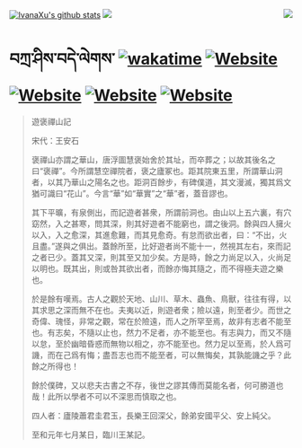 [![IvanaXu's github stats](https://github-readme-stats.vercel.app/api?username=IvanaXu&theme=codeSTACKr)](https://github.com/anuraghazra/github-readme-stats)
<img align="right" src="https://github-readme-stats.vercel.app/api/top-langs/?username=IvanaXu&langs_count=8&theme=codeSTACKr" />
<img src="https://github-readme-stats.vercel.app/api/wakatime?username=IvanaXu&layout=compact&langs_count=8&theme=codeSTACKr&custom_title=Programming&nbsp;Times&nbsp;(Since&nbsp;Jul.29.2021)&range=all_time" />
# བཀྲ་ཤིས་བདེ་ལེགས་	[![wakatime](https://wakatime.com/badge/user/5043ee4a-e361-4607-9d47-d557f2005d05.svg)](https://wakatime.com/@5043ee4a-e361-4607-9d47-d557f2005d05)	[![Website](https://img.shields.io/website?label=tianchi&up_color=orange&up_message=IvanaXu&url=https%3A%2F%2Fshields.io)](https://tianchi.aliyun.com/home/science/scienceDetail?userId=1095279182618)	[![Website](https://img.shields.io/website?label=yuque&up_color=green&up_message=IvanaXu&url=https%3A%2F%2Fshields.io)](https://www.yuque.com/ivanaxu)	[![Website](https://img.shields.io/website?label=leetcode&up_color=yellow&up_message=IvanaXu&url=https%3A%2F%2Fshields.io)](https://leetcode.cn/u/ivanaxu)	[![Website](https://img.shields.io/website?label=aistudio&up_color=violet&up_message=IvanaXu&url=https%3A%2F%2Fshields.io)](https://aistudio.baidu.com/aistudio/personalcenter/thirdview/979775)
> 遊褒禪山記
> 
> 宋代：王安石 
> 
> 褒禪山亦謂之華山，唐浮圖慧褒始舍於其址，而卒葬之；以故其後名之曰“褒禪”。今所謂慧空禪院者，褒之廬冢也。距其院東五里，所謂華山洞者，以其乃華山之陽名之也。距洞百餘步，有碑僕道，其文漫滅，獨其爲文猶可識曰“花山”。今言“華”如“華實”之“華”者，蓋音謬也。
> 
> 其下平曠，有泉側出，而記遊者甚衆，所謂前洞也。由山以上五六裏，有穴窈然，入之甚寒，問其深，則其好遊者不能窮也，謂之後洞。餘與四人擁火以入，入之愈深，其進愈難，而其見愈奇。有怠而欲出者，曰：“不出，火且盡。”遂與之俱出。蓋餘所至，比好遊者尚不能十一，然視其左右，來而記之者已少。蓋其又深，則其至又加少矣。方是時，餘之力尚足以入，火尚足以明也。既其出，則或咎其欲出者，而餘亦悔其隨之，而不得極夫遊之樂也。
> 
> 於是餘有嘆焉。古人之觀於天地、山川、草木、蟲魚、鳥獸，往往有得，以其求思之深而無不在也。夫夷以近，則遊者衆；險以遠，則至者少。而世之奇偉、瑰怪，非常之觀，常在於險遠，而人之所罕至焉，故非有志者不能至也。有志矣，不隨以止也，然力不足者，亦不能至也。有志與力，而又不隨以怠，至於幽暗昏惑而無物以相之，亦不能至也。然力足以至焉，於人爲可譏，而在己爲有悔；盡吾志也而不能至者，可以無悔矣，其孰能譏之乎？此餘之所得也！
> 
> 餘於僕碑，又以悲夫古書之不存，後世之謬其傳而莫能名者，何可勝道也哉！此所以學者不可以不深思而慎取之也。
> 
> 四人者：廬陵蕭君圭君玉，長樂王回深父，餘弟安國平父、安上純父。
> 
> 至和元年七月某日，臨川王某記。
>
